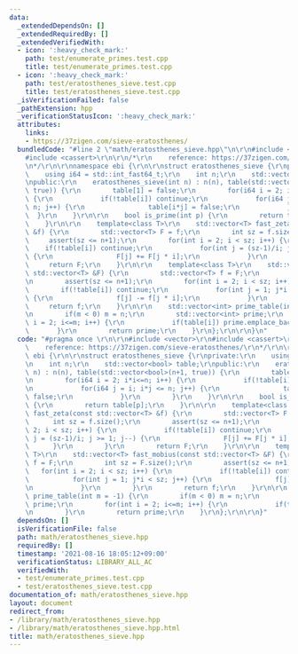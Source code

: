 ```yaml
---
data:
  _extendedDependsOn: []
  _extendedRequiredBy: []
  _extendedVerifiedWith:
  - icon: ':heavy_check_mark:'
    path: test/enumerate_primes.test.cpp
    title: test/enumerate_primes.test.cpp
  - icon: ':heavy_check_mark:'
    path: test/eratosthenes_sieve.test.cpp
    title: test/eratosthenes_sieve.test.cpp
  _isVerificationFailed: false
  _pathExtension: hpp
  _verificationStatusIcon: ':heavy_check_mark:'
  attributes:
    links:
    - https://37zigen.com/sieve-eratosthenes/
  bundledCode: "#line 2 \"math/eratosthenes_sieve.hpp\"\n\r\n#include <vector>\r\n\
    #include <cassert>\r\n\r\n/*\r\n    reference: https://37zigen.com/sieve-eratosthenes/\r\
    \n*/\r\n\r\nnamespace ebi {\r\n\r\nstruct eratosthenes_sieve {\r\nprivate:\r\n\
    \    using i64 = std::int_fast64_t;\r\n    int n;\r\n    std::vector<bool> table;\r\
    \npublic:\r\n    eratosthenes_sieve(int n) : n(n), table(std::vector<bool>(n+1,\
    \ true)) {\r\n        table[1] = false;\r\n        for(i64 i = 2; i*i<=n; i++)\
    \ {\r\n            if(!table[i]) continue;\r\n            for(i64 j = i; i*j <=\
    \ n; j++) {\r\n                table[i*j] = false;\r\n            }\r\n      \
    \  }\r\n    }\r\n\r\n    bool is_prime(int p) {\r\n        return table[p];\r\n\
    \    }\r\n\r\n    template<class T>\r\n    std::vector<T> fast_zeta(const std::vector<T>\
    \ &f) {\r\n        std::vector<T> F = f;\r\n        int sz = f.size();\r\n   \
    \     assert(sz <= n+1);\r\n        for(int i = 2; i < sz; i++) {\r\n        \
    \    if(!table[i]) continue;\r\n            for(int j = (sz-1)/i; j >= 1; j--)\
    \ {\r\n                F[j] += F[j * i];\r\n            }\r\n        }\r\n   \
    \     return F;\r\n    }\r\n\r\n    template<class T>\r\n    std::vector<T> fast_mobius(const\
    \ std::vector<T> &F) {\r\n        std::vector<T> f = F;\r\n        int sz = F.size();\r\
    \n        assert(sz <= n+1);\r\n        for(int i = 2; i < sz; i++) {\r\n    \
    \        if(!table[i]) continue;\r\n            for(int j = 1; j*i < sz; j++)\
    \ {\r\n                f[j] -= f[j * i];\r\n            }\r\n        }\r\n   \
    \     return f;\r\n    }\r\n\r\n    std::vector<int> prime_table(int m = -1) {\r\
    \n        if(m < 0) m = n;\r\n        std::vector<int> prime;\r\n        for(int\
    \ i = 2; i<=m; i++) {\r\n            if(table[i]) prime.emplace_back(i);\r\n \
    \       }\r\n        return prime;\r\n    }\r\n};\r\n\r\n}\n"
  code: "#pragma once \r\n\r\n#include <vector>\r\n#include <cassert>\r\n\r\n/*\r\n\
    \    reference: https://37zigen.com/sieve-eratosthenes/\r\n*/\r\n\r\nnamespace\
    \ ebi {\r\n\r\nstruct eratosthenes_sieve {\r\nprivate:\r\n    using i64 = std::int_fast64_t;\r\
    \n    int n;\r\n    std::vector<bool> table;\r\npublic:\r\n    eratosthenes_sieve(int\
    \ n) : n(n), table(std::vector<bool>(n+1, true)) {\r\n        table[1] = false;\r\
    \n        for(i64 i = 2; i*i<=n; i++) {\r\n            if(!table[i]) continue;\r\
    \n            for(i64 j = i; i*j <= n; j++) {\r\n                table[i*j] =\
    \ false;\r\n            }\r\n        }\r\n    }\r\n\r\n    bool is_prime(int p)\
    \ {\r\n        return table[p];\r\n    }\r\n\r\n    template<class T>\r\n    std::vector<T>\
    \ fast_zeta(const std::vector<T> &f) {\r\n        std::vector<T> F = f;\r\n  \
    \      int sz = f.size();\r\n        assert(sz <= n+1);\r\n        for(int i =\
    \ 2; i < sz; i++) {\r\n            if(!table[i]) continue;\r\n            for(int\
    \ j = (sz-1)/i; j >= 1; j--) {\r\n                F[j] += F[j * i];\r\n      \
    \      }\r\n        }\r\n        return F;\r\n    }\r\n\r\n    template<class\
    \ T>\r\n    std::vector<T> fast_mobius(const std::vector<T> &F) {\r\n        std::vector<T>\
    \ f = F;\r\n        int sz = F.size();\r\n        assert(sz <= n+1);\r\n     \
    \   for(int i = 2; i < sz; i++) {\r\n            if(!table[i]) continue;\r\n \
    \           for(int j = 1; j*i < sz; j++) {\r\n                f[j] -= f[j * i];\r\
    \n            }\r\n        }\r\n        return f;\r\n    }\r\n\r\n    std::vector<int>\
    \ prime_table(int m = -1) {\r\n        if(m < 0) m = n;\r\n        std::vector<int>\
    \ prime;\r\n        for(int i = 2; i<=m; i++) {\r\n            if(table[i]) prime.emplace_back(i);\r\
    \n        }\r\n        return prime;\r\n    }\r\n};\r\n\r\n}"
  dependsOn: []
  isVerificationFile: false
  path: math/eratosthenes_sieve.hpp
  requiredBy: []
  timestamp: '2021-08-16 18:05:12+09:00'
  verificationStatus: LIBRARY_ALL_AC
  verifiedWith:
  - test/enumerate_primes.test.cpp
  - test/eratosthenes_sieve.test.cpp
documentation_of: math/eratosthenes_sieve.hpp
layout: document
redirect_from:
- /library/math/eratosthenes_sieve.hpp
- /library/math/eratosthenes_sieve.hpp.html
title: math/eratosthenes_sieve.hpp
---
```

